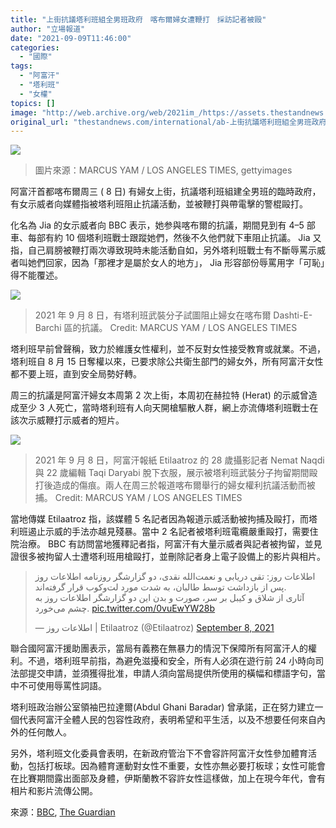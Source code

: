 ```yaml
---
title: "上街抗議塔利班組全男班政府　喀布爾婦女遭鞭打　採訪記者被毆"
author: "立場報道"
date: "2021-09-09T11:46:00"
categories:
  - "國際"
tags:
  - "阿富汗"
  - "塔利班"
  - "女權"
topics: []
image: "http://web.archive.org/web/2021im_/https://assets.thestandnews.com/media/photos/afg-03.png"
original_url: "thestandnews.com/international/ab-上街抗議塔利班組全男班政府-喀布爾婦女遭鞭打-採訪記者被毆"
---
```

![](http://web.archive.org/web/2021im_/https://assets.thestandnews.com/media/photos/afg-03.png)
> 圖片來源：MARCUS YAM / LOS ANGELES TIMES, gettyimages

阿富汗首都喀布爾周三 ( 8 日) 有婦女上街，抗議塔利班組建全男班的臨時政府，有女示威者向媒體指被塔利班阻止抗議活動，並被鞭打與帶電擊的警棍毆打。

化名為 Jia 的女示威者向 BBC 表示，她参與喀布爾的抗議，期間見到有 4–5 部車、每部有約 10 個塔利班戰士跟蹤她們，然後不久他們就下車阻止抗議。 Jia 又指，自己肩膀被鞭打兩次導致現時未能活動自如，另外塔利班戰士有不斷辱罵示威者叫她們回家，因為「那裡才是屬於女人的地方」， Jia 形容部份辱罵用字「可恥」得不能覆述。

![](http://web.archive.org/web/2021im_/https://assets.thestandnews.com/media/photos/Background2_9XX0GCk.png)
> 2021 年 9 月 8 日，有塔利班武裝分子試圖阻止婦女在喀布爾 Dashti-E-Barchi 區的抗議。 Credit: MARCUS YAM / LOS ANGELES TIMES

塔利班早前曾聲稱，致力於維護女性權利，並不反對女性接受教育或就業。不過，塔利班自 8 月 15 日奪權以來，已要求除公共衛生部門的婦女外，所有阿富汗女性都不要上班，直到安全局勢好轉。

周三的抗議是阿富汗婦女本周第 2 次上街，本周初在赫拉特 (Herat) 的示威曾造成至少 3 人死亡，當時塔利班有人向天開槍驅散人群，網上亦流傳塔利班戰士在該次示威鞭打示威者的短片。

![](http://web.archive.org/web/2021im_/https://assets.thestandnews.com/media/photos/Background_avZmF81.png)
> 2021 年 9 月 8 日，阿富汗報紙 Etilaatroz 的 28 歲攝影記者 Nemat Naqdi 與 22 歲編輯 Taqi Daryabi 脫下衣服，展示被塔利班武裝分子拘留期間毆打後造成的傷痕。兩人在周三於報道喀布爾舉行的婦女權利抗議活動而被捕。 Credit: MARCUS YAM / LOS ANGELES TIMES

當地傳媒 Etilaatroz 指，該媒體 5 名記者因為報道示威活動被拘捕及毆打，而塔利班遏止示威的手法亦越見殘暴。當中 2 名記者被塔利班電纜嚴重毆打，需要住院治療。 BBC 有訪問當地獲釋記者指，阿富汗有大量示威者與記者被拘留，並見證很多被拘留人士遭塔利班用槍毆打，並刪除記者身上電子設備上的影片與相片。

> اطلاعات روز: تقی دریابی و نعمت‌الله نقدی، دو گزارشگر روزنامه اطلاعات روز پس از بازداشت توسط طالبان، به شدت مورد لت‌وکوب قرار گرفته‌اند.  
> آثاری از شلاق و کیبل‌ بر سر، صورت و بدن این دو گزارشگر اطلاعات روز به چشم می‌خورد. [pic.twitter.com/0vuEwYW28b](http://web.archive.org/web/20210909112024/https://t.co/0vuEwYW28b)
> 
> — اطلاعات روز | Etilaatroz (@Etilaatroz) [September 8, 2021](http://web.archive.org/web/20210909112024/https://twitter.com/Etilaatroz/status/1435548495419695109?ref_src=twsrc%5Etfw)

聯合國阿富汗援助團表示，當局有義務在無暴力的情況下保障所有阿富汗人的權利。不過，塔利班早前指，為避免滋擾和安全，所有人必須在遊行前 24 小時向司法部提交申請，並須獲得批准，申請人須向當局提供所使用的橫幅和標語字句，當中不可使用辱罵性詞語。

塔利班政治辦公室領袖巴拉達爾(Abdul Ghani Baradar) 曾承諾，正在努力建立一個代表阿富汗全體人民的包容性政府，表明希望和平生活，以及不想要任何來自內外的任何敵人。

另外，塔利班文化委員會表明，在新政府管治下不會容許阿富汗女性參加體育活動，包括打板球。因為體育運動對女性不重要，女性亦無必要打板球；女性可能會在比賽期間露出面部及身體，伊斯蘭教不容許女性這樣做，加上在現今年代，會有相片和影片流傳公開。

來源：[BBC](http://web.archive.org/web/20210909112024/https://www.bbc.com/news/world-asia-58491747), [The Guardian](http://web.archive.org/web/20210909112024/https://www.theguardian.com/world/2021/sep/08/afghan-women-to-be-banned-from-playing-sport-taliban-say)